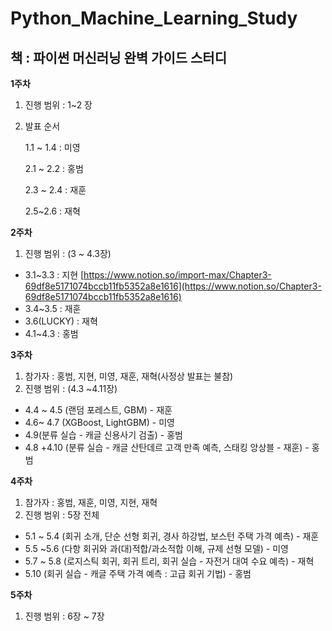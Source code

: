 # Python_Machine_Learning_Study
## 책 : 파이썬 머신러닝 완벽 가이드 스터디
**1주차**

1. 진행 범위 : 1~2 장
2. 발표 순서
    
    1.1 ~ 1.4 : 미영
    
    2.1 ~ 2.2 : 홍범
    
    2.3 ~ 2.4 : 재훈
    
    2.5~2.6 : 재혁
    

**2주차**

1. 진행 범위 : (3 ~ 4.3장)
- 3.1~3.3 : 지현
[https://www.notion.so/import-max/Chapter3-69df8e5171074bccb11fb5352a8e1616](https://www.notion.so/Chapter3-69df8e5171074bccb11fb5352a8e1616)
- 3.4~3.5 : 재훈
- 3.6(LUCKY) : 재혁
- 4.1~4.3 : 홍범

**3주차**

1. 참가자 : 홍범, 지현, 미영, 재훈, 재혁(사정상 발표는 불참) 
2. 진행 범위 : (4.3 ~4.11장)
- 4.4 ~ 4.5 (랜덤 포레스트, GBM) - 재훈
- 4.6~ 4.7 (XGBoost, LightGBM) - 미영
- 4.9(분류 실습 -  캐글 신용사기 검출) - 홍범
- 4.8 +4.10 (분류 실습 - 캐글 산탄데르 고객 만족 예측, 스태킹 앙상블 - 재훈) - 홍범

**4주차**

1. 참가자 : 홍범, 재훈, 미영, 지현, 재혁
2. 진행 범위 : 5장 전체
- 5.1 ~ 5.4 (회귀 소개, 단순 선형 회귀, 경사 하강법, 보스턴 주택 가격 예측) - 재훈
- 5.5 ~5.6 (다항 회귀와 과(대)적합/과소적합 이해, 규제 선형 모델) - 미영
- 5.7 ~ 5.8 (로지스틱 회귀, 회귀 트리, 회귀 실습 - 자전거 대여 수요 예측) - 재혁
- 5.10 (회귀 실습 - 캐글 주택 가격 예측 : 고급 회귀 기법) - 홍범

**5주차**

1. 진행 범위 : 6장 ~ 7장
